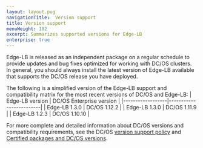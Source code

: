 ```yaml
---
layout: layout.pug
navigationTitle:  Version support
title: Version support
menuWeight: 102
excerpt: Summarizes supported versions for Edge-LB
enterprise: true
---
```


Edge-LB is released as an independent package on a regular schedule to provide updates and bug fixes optimized for working with DC/OS clusters. In general, you should always install the latest version of Edge-LB available that supports the DC/OS release you have deployed. 

The following is a simplified version of the Edge-LB support and compatibility matrix for the most recent versions of DC/OS and Edge-LB:
| Edge-LB version | DC/OS Enterprise version |
|------------------|-------------------------|
| Edge-LB 1.3.0    | DC/OS 1.12.2            |
| Edge-LB 1.3.0    | DC/OS 1.11.9            |
| Edge-LB 1.2.3    | DC/OS 1.10.10           |

For more complete and detailed information about DC/OS versions and compatibility requirements, see the DC/OS [version support policy](/version-policy/) and [Certified packages and DC/OS versions](/version-policy/#certified-packages-and-dcos-versions).